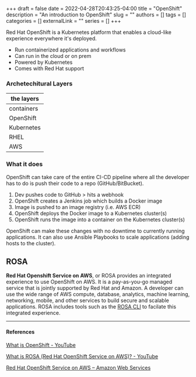 +++ 
draft = false
date = 2022-04-28T20:43:25-04:00
title = "OpenShift"
description = "An introduction to OpenShift"
slug = ""
authors = []
tags = []
categories = []
externalLink = ""
series = []
+++

Red Hat OpenShift is a Kubernetes platform that enables a cloud-like experience everywhere it's deployed.

- Run containerized applications and workflows
- Can run in the cloud or on prem
- Powered by Kubernetes
- Comes with Red Hat support

### Archetechitural Layers

| the layers |
| ---------- |
| containers |
| OpenShift  |
| Kubernetes |
| RHEL       |
| AWS        |

### What it does

OpenShift can take care of the entire CI-CD pipeline where all the developer has to do is push their code to a repo (GitHub/BitBucket).

1. Dev pushes code to GitHub > hits a webhook
2. OpenShift creates a Jenkins job which builds a Docker image
3. Image is pushed to an image registry (i.e. AWS ECR)
4. OpenShift deploys the Docker image to a Kubernetes cluster(s)
5. OpenShift runs the image into a container on the Kubernetes cluster(s)

OpenShift can make these changes with no downtime to currently running applications. It can also use Ansible Playbooks to scale applications (adding hosts to the cluster).

## ROSA

**Red Hat Openshift Service on AWS**, or ROSA  provides an integrated experience to use OpenShift on AWS. It is a pay-as-you-go managed service that is jointly supported by Red Hat and Amazon. A developer can use the wide range of AWS compute, database, analytics, machine learning, networking, mobile, and other services to build secure and scalable applications. ROSA includes tools such as the [ROSA CLI](https://docs.openshift.com/rosa/rosa_cli/rosa-get-started-cli.html) to facilate this integrated experience.

---

#### References

[What is OpenShift - YouTube](https://youtu.be/KTN_QBuDplo)

[What is ROSA (Red Hat OpenShift Service on AWS)? - YouTube](https://youtu.be/6W-xDavWgYg)

[Red Hat OpenShift Service on AWS – Amazon Web Services](https://aws.amazon.com/rosa/)